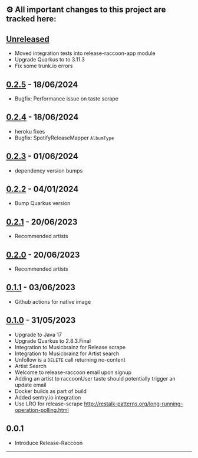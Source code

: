 ## ⚙️ All important changes to this project are tracked here:

## [Unreleased]

- Moved integration tests into release-raccoon-app module
- Upgrade Quarkus to to 3.11.3
- Fix some trunk.io errors

## [0.2.5] - 18/06/2024

- Bugfix: Performance issue on taste scrape

## [0.2.4] - 18/06/2024

- heroku fixes
- Bugfix: SpotifyReleaseMapper `AlbumType`

## [0.2.3] - 01/06/2024

- dependency version bumps

## [0.2.2] - 04/01/2024

- Bump Quarkus version

## [0.2.1] - 20/06/2023

- Recommended artists

## [0.2.0] - 20/06/2023

- Recommended artists

## [0.1.1] - 03/06/2023

- Github actions for native image

## [0.1.0] - 31/05/2023

- Upgrade to Java 17
- Upgrade Quarkus to 2.8.3.Final
- Integration to Musicbrainz for Release scrape
- Integration to Musicbrainz for Artist search
- Unfollow is a `DELETE` call returning no-content
- Artist Search
- Welcome to release-raccoon email upon signup
- Adding an artist to raccoonUser taste should potentially trigger an update email
- Docker builds as part of build
- Added sentry.io integration
- Use LRO for release-scrape <http://restalk-patterns.org/long-running-operation-polling.html>

## 0.0.1

- Introduce Release-Raccoon

---

[unreleased]: <https://github.com/jaivalis/release-raccoon/compare/0.2.5...jdevelop>
[0.2.5]: <https://github.com/jaivalis/release-raccoon/compare/0.2.5...0.2.4>
[0.2.4]: <https://github.com/jaivalis/release-raccoon/compare/0.2.4...0.2.3>
[0.2.3]: <https://github.com/jaivalis/release-raccoon/compare/0.2.3...0.2.2>
[0.2.2]: <https://github.com/jaivalis/release-raccoon/compare/0.2.2...0.2.1>
[0.2.1]: <https://github.com/jaivalis/release-raccoon/compare/0.2.0...0.2.1>
[0.2.0]: <https://github.com/jaivalis/release-raccoon/compare/0.1.0...0.2.0>
[0.1.1]: <https://github.com/jaivalis/release-raccoon/compare/0.1.0...0.1.1>
[0.1.0]: <https://github.com/jaivalis/release-raccoon/compare/0.0.1...0.1.0>
